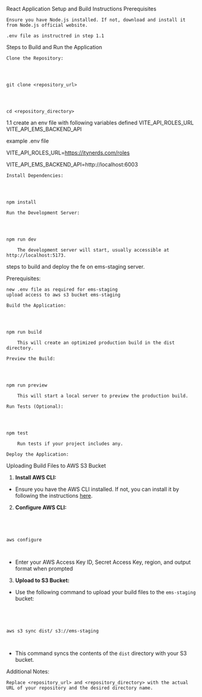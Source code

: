 
React Application Setup and Build Instructions
Prerequisites

    Ensure you have Node.js installed. If not, download and install it from Node.js official website.

    .env file as instructred in step 1.1

Steps to Build and Run the Application

    Clone the Repository:




    git clone <repository_url>




    cd <repository_directory>

1.1 create an env file with following variables defined VITE_API_ROLES_URL VITE_API_EMS_BACKEND_API




example .env file




VITE_API_ROLES_URL=https://itynerds.com/roles




VITE_API_EMS_BACKEND_API=http://localhost:6003

    Install Dependencies:




    npm install

    Run the Development Server:




    npm run dev

        The development server will start, usually accessible at http://localhost:5173.

steps to build and deploy the fe on ems-staging server.

Prerequisites:

    new .env file as required for ems-staging
    upload access to aws s3 bucket ems-staging

    Build the Application:




    npm run build

        This will create an optimized production build in the dist directory.

    Preview the Build:




    npm run preview

        This will start a local server to preview the production build.

    Run Tests (Optional):




    npm test

        Run tests if your project includes any.

    Deploy the Application:

Uploading Build Files to AWS S3 Bucket




1. **Install AWS CLI:**




- Ensure you have the AWS CLI installed. If not, you can install it by following the instructions [here](https://aws.amazon.com/cli/).









2. **Configure AWS CLI:**




```bash




aws configure




```




- Enter your AWS Access Key ID, Secret Access Key, region, and output format when prompted









3. **Upload to S3 Bucket:**




- Use the following command to upload your build files to the `ems-staging` bucket:




```bash




aws s3 sync dist/ s3://ems-staging




```




- This command syncs the contents of the `dist` directory with your S3 bucket.

Additional Notes:

    Replace <repository_url> and <repository_directory> with the actual URL of your repository and the desired directory name.

